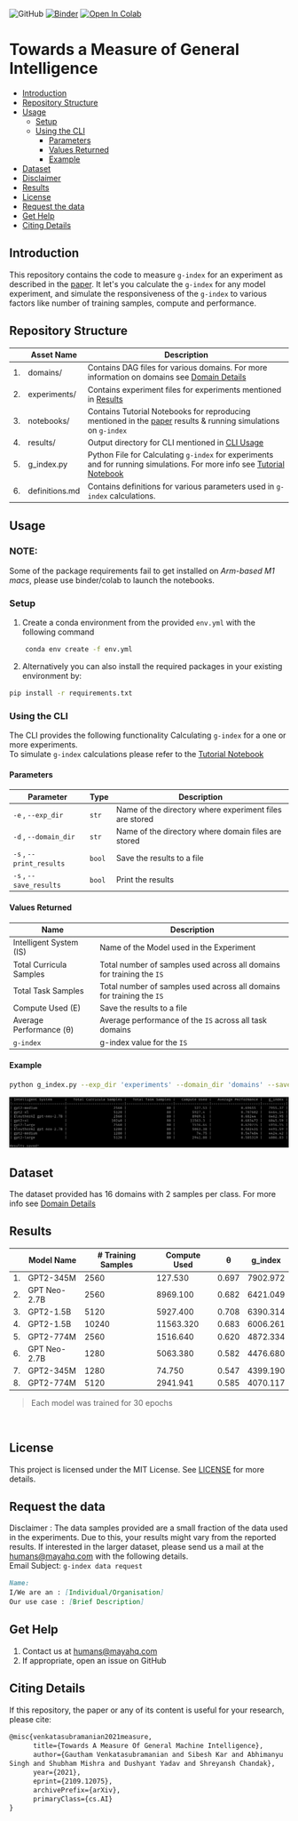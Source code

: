 ![GitHub](https://img.shields.io/github/license/mayahq/g-index-benchmark)
[![Binder](https://mybinder.org/badge_logo.svg)](https://mybinder.org/v2/gh/mayahq/g-index-benchmark/HEAD?filepath=notebooks%2Freference.ipynb)
[![Open In Colab](https://colab.research.google.com/assets/colab-badge.svg)](https://colab.research.google.com/github/mayahq/g-index-benchmark/blob/master/notebooks/reference.ipynb)

# Towards a Measure of General Intelligence
* [Introduction](#Introduction)
* [Repository Structure](#RepositoryStructure)
* [Usage](#Usage)
	* [Setup](#Setup)
	* [Using the CLI](#UsingtheCLI)
		* [Parameters](#Parameters)
		* [Values Returned](#ValuesReturned)
		* [Example](#Example)
* [Dataset](#Dataset)
* [Disclaimer](#Disclaimer)
* [Results](#Results)
* [License](#License)
* [Request the data](#Requestthedata)
* [Get Help](#GetHelp)
* [Citing Details](#CitingDetails)


## <a name='Introduction'></a>Introduction

This repository contains the code to measure `g-index` for an experiment as described in the [paper](https://arxiv.org/abs/2109.12075). It let's you calculate the `g-index` for any model experiment, and simulate the responsiveness of the `g-index` to various factors like number of training samples, compute and performance.

## <a name='RepositoryStructure'></a>Repository Structure 

|     | Asset Name       | Description  |
| --- | ------------     | ------------ |
| 1.  | domains/         | Contains DAG files for various domains. For more information on domains see [Domain Details](#dataset)      |
| 2.  | experiments/     | Contains experiment files for experiments mentioned in [Results](#results)   |
| 3.  | notebooks/       | Contains Tutorial Notebooks for reproducing mentioned in the [paper](https://arxiv.org/abs/2109.12075) results & running simulations on `g-index` |
| 4.  | results/         | Output directory for CLI mentioned in [CLI Usage](#usage)                    |
| 5.  | g_index.py       | Python File for Calculating `g-index` for experiments and for running simulations. For more info see [Tutorial Notebook](notebooks/reference.ipynb)
| 6.  | definitions<span>.</span>md       | Contains definitions for various parameters used in `g-index` calculations.

## <a name='Usage'></a>Usage 
### NOTE: 
Some of the package requirements fail to get installed on <em>Arm-based M1 macs</em>, please use binder/colab to launch the notebooks.
### <a name='Setup'></a>Setup 
1. Create a conda environment from the provided `env.yml` with the following command

```bash
    conda env create -f env.yml
```

2. Alternatively you can also install the required packages  in your existing environment by:

```bash
pip install -r requirements.txt
```

### <a name='UsingtheCLI'></a>Using the CLI

The CLI provides the following functionality Calculating `g-index` for a one or more experiments. <br>To simulate `g-index` calculations please refer to the [Tutorial Notebook](notebooks/reference.ipynb)

#### <a name='Parameters'></a>Parameters 

| Parameter               | Type   | Description                                             |
| ----------------------- | -----  | ------------------------------------------------------- |
| `-e` , `--exp_dir`      | `str`  | Name of the directory where experiment files are stored |
| `-d` , `--domain_dir`   | `str`  | Name of the directory where domain files are stored     |
| `-s` , `--print_results`| `bool` | Save the results to a file                              |
| `-s` , `--save_results` | `bool` | Print the results                                       |

#### <a name='ValuesReturned'></a>Values Returned 
| Name                              | Description                                                                  |
| --------------------------------  |  --------------------------------------------------------------------------  |
| Intelligent System (IS)           | Name of the Model used in the Experiment                                     |
| Total Curricula Samples           | Total number of samples used across all domains for training the `IS`        |
| Total Task  Samples               | Total number of samples used across all domains for training the `IS`        |
| Compute Used (E)                  | Save the results to a file                                                   |
| Average Performance (θ)    | Average performance of the `IS` across all task domains                      |
|`g-index`                          | g-index value for the `IS`                                                   |
#### <a name='Example'></a>Example
```bash
python g_index.py --exp_dir 'experiments' --domain_dir 'domains' --save_results True --print_results True
```
![Usage](images/usage-example.png)

## <a name='Dataset'></a>Dataset 

The dataset provided has 16 domains with 2 samples per class. For more info see [Domain Details](domaindetails.md)                                                                       
## <a name='Results'></a>Results 

|     | Model Name   | \# Training Samples | Compute Used | θ        | g_index  |
| --- | ------------ | ------------------- | ------------ | -------- | -------- |
| 1.  | GPT2-345M    | 2560                | 127.530      | 0.697    | 7902.972 |
| 2.  | GPT Neo-2.7B | 2560                | 8969.100     | 0.682    | 6421.049 |
| 3.  | GPT2-1.5B    | 5120                | 5927.400     | 0.708    | 6390.314 |
| 4.  | GPT2-1.5B    | 10240               | 11563.320    | 0.683    | 6006.261 |
| 5.  | GPT2-774M    | 2560                | 1516.640     | 0.620    | 4872.334 |
| 6.  | GPT Neo-2.7B | 1280                | 5063.380     | 0.582    | 4476.680 |
| 7.  | GPT2-345M    | 1280                | 74.750       | 0.547    | 4399.190 |
| 8.  | GPT2-774M    | 5120                | 2941.941     | 0.585    | 4070.117 |
<blockquote>
 Each model was trained for 30 epochs 
</blockquote><br>

## <a name='License'></a>License

This project is licensed under the MIT License. See [LICENSE](LICENSE) for more details.

## <a name='Requestthedata'></a>Request the data

Disclaimer : The data samples provided are a small fraction of the data used in the experiments. Due to this, your results might vary from the reported results. If interested in the larger dataset, please send us a mail at the [humans@mayahq.com](mailto:humans@mayahq.com) with the following details.<br>
Email Subject: `g-index data request`

```markdown
Name:
I/We are an : [Individual/Organisation]
Our use case : [Brief Description]
```

## <a name='GetHelp'></a>Get Help

1. Contact us at [humans@mayahq.com](mailto:humans@mayahq.com)
2. If appropriate, open an issue on GitHub

## <a name='CitingDetails'></a>Citing Details

If this repository, the paper or any of its content is useful for your research, please cite:

```
@misc{venkatasubramanian2021measure,
      title={Towards A Measure Of General Machine Intelligence}, 
      author={Gautham Venkatasubramanian and Sibesh Kar and Abhimanyu Singh and Shubham Mishra and Dushyant Yadav and Shreyansh Chandak},
      year={2021},
      eprint={2109.12075},
      archivePrefix={arXiv},
      primaryClass={cs.AI}
}
```
